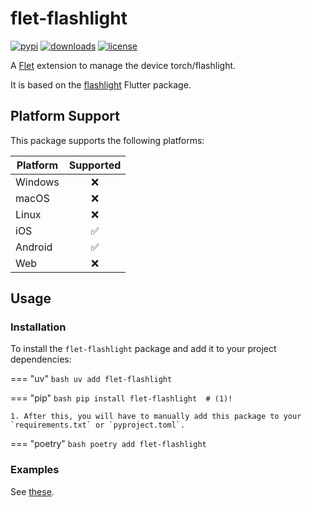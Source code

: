 # flet-flashlight

[![pypi](https://img.shields.io/pypi/v/flet-flashlight.svg)](https://pypi.python.org/pypi/flet-flashlight)
[![downloads](https://static.pepy.tech/badge/flet-flashlight/month)](https://pepy.tech/project/flet-flashlight)
[![license](https://img.shields.io/github/license/flet-dev/flet-flashlight.svg)](https://github.com/flet-dev/flet-flashlight/blob/main/LICENSE)

A [Flet](https://flet.dev) extension to manage the device torch/flashlight.

It is based on the [flashlight](https://pub.dev/packages/flashlight) Flutter package.

## Platform Support

This package supports the following platforms:

| Platform | Supported |
|----------|:---------:|
| Windows  |     ❌     |
| macOS    |     ❌     |
| Linux    |     ❌     |
| iOS      |     ✅     |
| Android  |     ✅     |
| Web      |     ❌     |

## Usage

### Installation

To install the `flet-flashlight` package and add it to your project dependencies:

=== "uv"
    ```bash
    uv add flet-flashlight
    ```

=== "pip"
    ```bash
    pip install flet-flashlight  # (1)!
    ```

    1. After this, you will have to manually add this package to your `requirements.txt` or `pyproject.toml`.

=== "poetry"
    ```bash
    poetry add flet-flashlight
    ```

### Examples

See [these](flashlight.md#examples).

